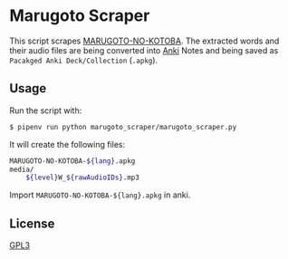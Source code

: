# Marugoto Scraper

This script scrapes [MARUGOTO-NO-KOTOBA](https://words.marugotoweb.jp). The
extracted words and their audio files are being converted into
[Anki](https://apps.ankiweb.net/) Notes and being saved as
`Pacakged Anki Deck/Collection` (`.apkg`).

## Usage

Run the script with:

```bash
$ pipenv run python marugoto_scraper/marugoto_scraper.py
```

It will create the following files:

```bash
MARUGOTO-NO-KOTOBA-${lang}.apkg
media/
    ${level}W_${rawAudioIDs}.mp3
```

Import `MARUGOTO-NO-KOTOBA-${lang}.apkg` in anki.

## License

[GPL3](LICENSE.md)
